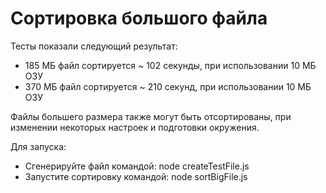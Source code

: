 # Сортировка большого файла
Тесты показали следующий результат:
- 185 МБ файл сортируется ~ 102 секунды, при использовании 10 МБ ОЗУ
- 370 МБ файл сортируется ~ 210 секунд, при использовании 10 МБ ОЗУ

Файлы большего размера также могут быть отсортированы, при изменении некоторых настроек и подготовки окружения.

Для запуска:
- Сгенерируйте файл командой: node createTestFile.js
- Запустите сортировку командой: node sortBigFile.js